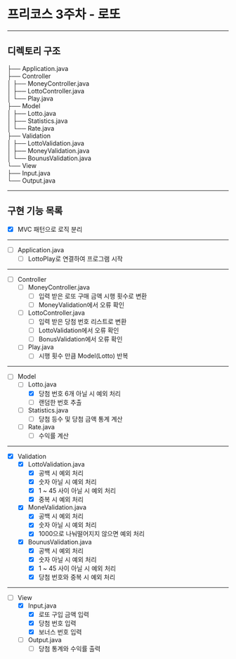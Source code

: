 # 프리코스 3주차 - 로또
---
## 디렉토리 구조
├── Application.java <br> 
├── Controller <br>
│    ├── MoneyController.java <br>
│    ├── LottoController.java <br>
│    └── Play.java <br>
├── Model <br>
│    ├── Lotto.java <br>
│    ├── Statistics.java <br>
│    └── Rate.java <br>
├── Validation <br>
│    ├── LottoValidation.java <br>
│    ├── MoneyValidation.java <br>
│    └── BounusValidation.java <br>
└── View <br>
     ├── Input.java <br>
     └── Output.java <br>
     
---
## 구현 기능 목록
- [X] MVC 패턴으로 로직 분리 <br>
---
- [ ] Application.java <br>
  - [ ] LottoPlay로 연결하여 프로그램 시작 <br>
---
- [ ] Controller <br>
  - [ ] MoneyController.java <br>
    - [ ] 입력 받은 로또 구매 금액 시행 횟수로 변환 <br>
    - [ ] MoneyValidation에서 오류 확인 <br>
  - [ ] LottoController.java <br>
    - [ ] 입력 받은 당첨 번호 리스트로 변환 <br>
    - [ ] LottoValidation에서 오류 확인 <br>
    - [ ] BonusValidation에서 오류 확인 <br>
  - [ ] Play.java <br>
    - [ ] 시행 횟수 만큼 Model(Lotto) 반복 <br>
---
- [ ] Model <br>
  - [ ] Lotto.java <br>
    - [X] 당첨 번호 6개 아닐 시 예외 처리 <br>
    - [ ] 랜덤한 번호 추출 <br>
  - [ ] Statistics.java <br>
    - [ ] 당첨 등수 및 당첨 금액 통계 계산 <br>
  - [ ] Rate.java <br>
    - [ ] 수익률 계산 <br>
---
- [X] Validation <br>
  - [X] LottoValidation.java <br>
    - [X] 공백 시 예외 처리 <br>
    - [X] 숫자 아닐 시 예외 처리 <br>
    - [X] 1 ~ 45 사이 아닐 시 예외 처리 <br>
    - [X] 중복 시 예외 처리 <br>
  - [X] MoneValidation.java <br>
    - [X] 공백 시 예외 처리 <br>
    - [X] 숫자 아닐 시 예외 처리 <br>
    - [X] 1000으로 나눠떨어지지 않으면 예외 처리 <br>
  - [X] BounusValidation.java <br>
    - [X] 공백 시 예외 처리 <br>
    - [X] 숫자 아닐 시 예외 처리 <br>
    - [X] 1 ~ 45 사이 아닐 시 예외 처리 <br>
    - [X] 당첨 번호와 중복 시 예외 처리 <br>
---
- [ ] View <br>
  - [X] Input.java <br>
    - [X] 로또 구입 금액 입력 <br>
    - [X] 당첨 번호 입력 <br>
    - [X] 보너스 번호 입력 <br>
  - [ ] Output.java <br>
    - [ ] 당첨 통계와 수익률 출력 <br>
